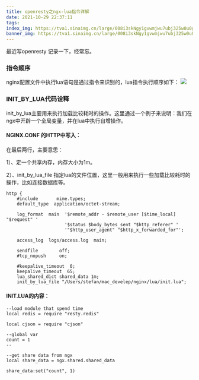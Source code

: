 ```yaml
---
title: openresty之ngx-lua指令详解
date: 2021-10-29 22:37:11
tags:
index_img: https://tva1.sinaimg.cn/large/008i3skNgy1gvwmjwu7ubj325w0u0gn8.jpg
banner_img: https://tva1.sinaimg.cn/large/008i3skNgy1gvwmjwu7ubj325w0u0gn8.jpg
---
```

最近写openresty 记录一下，经常忘。
### 指令顺序
nginx配置文件中执行lua语句是通过指令来识别的，lua指令执行顺序如下：
![](https://tva1.sinaimg.cn/large/008i3skNgy1gvwmi5fg8nj30rx0pawfv.jpg)

### INIT_BY_LUA代码诠释
init_by_lua主要用来执行加载比较耗时的操作。这里通过一个例子来说明：我们在ngx中开辟一个全局变量，并在lua中执行自增操作。
#### NGINX.CONF 的HTTP中写入：
在最后两行，主要意思：

1）、定一个共享内存，内存大小为1m。

2）、init_by_lua_file 指定lua的文件位置，这里一般用来执行一些加载比较耗时的操作，比如连接数据库等。
```
http {
    #include       mime.types;
    default_type  application/octet-stream;
 
    log_format  main  '$remote_addr - $remote_user [$time_local] "$request" '
                      '$status $body_bytes_sent "$http_referer" '
                      '"$http_user_agent" "$http_x_forwarded_for"';
 
    access_log  logs/access.log  main;
 
    sendfile        off;
    #tcp_nopush     on;
 
    #keepalive_timeout  0;
    keepalive_timeout  65;
    lua_shared_dict shared_data 1m;
    init_by_lua_file "/Users/stefan/mac_develep/nginx/lua/init.lua";
```

#### INIT.LUA的内容：
```
--load module that spend time
local redis = require "resty.redis"
 
local cjson = require "cjson"
 
--global var
count = 1
--
 
--get share data from ngx
local share_data = ngx.shared.shared_data
 
share_data:set("count", 1)
```